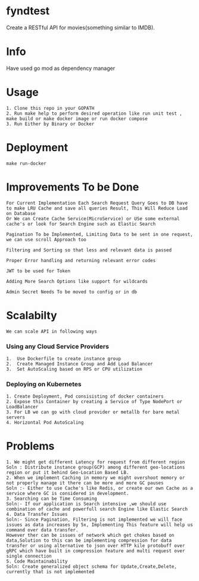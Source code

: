 # fyndtest
Create a RESTful API for movies(something similar to IMDB).

# Info
Have used go mod as dependency manager

# Usage
    1. Clone this repo in your GOPATH 
    2. Run make help to perform desired operation like run unit test , make build or make docker image or run docker compose 
    3. Run Either by Binary or Docker   

# Deployment
    make run-docker
    
# Improvements To be Done
    For Current Implementation Each Search Request Query Goes to DB have to make LRU Cache and save all queries Result, This Will Reduce Load on Database  
    Or We can Create Cache Service(MicroService) or USe some external cache's or look for Search Engine such as Elastic Search

    Pagination To be Implemented, Limiting Data to be sent in one request, we can use scroll Approach too

    Filtering and Sorting so that less and relevant data is passed

    Proper Error handling and returning relevant error codes
    
    JWT to be used for Token
    
    Adding More Search Options like support for wildcards
    
    Admin Secret Needs To be moved to config or in db 
    
# Scalabilty
    We can scale API in following ways
### Using any Cloud Service Providers
    1.  Use Dockerfile to create instance group  
    2.  Create Managed Instance Group and Add Load Balancer 
    3.  Set AutoScaling based on RPS or CPU utilization 

### Deploying on Kubernetes
    1. Create Deployment, Pod consisisting of docker containers 
    2. Expose this Container by creating a Service of Type NodePort or LoadBalancer 
    3. For LB we can go with cloud provider or metallb for bare metal servers 
    4. Horizontal Pod AutoScaling 

# Problems
    1. We might get different Latency for request from different region 
    Soln : Distribute instance group(GCP) among different geo-locations region or put it behind Geo-Location Based LB.
    2. When we implement Caching in memory we might overshoot memory or not properly manage it there can be more and more GC pauses 
    Soln :- Either to use Cache's like Redis, or create our own Cache as a service where GC is considered in development. 
    3. Searching can be Time Consuming 
    Soln:- If our application is Search intensive ,we should use combination of cache and powerfull search Engine like Elastic Search 
    4. Data Transfer Issues 
    Soln:- Since Pagination, Filtering is not implemented we will face issues as data increases by 5x, Implementing This feature will help us command over data transfer.
    However ther can be issues of network which get chokes based on data,Solution to this can be implementing compression for data transfer or using alternative to json over HTTP kile protobuff over gRPC which have built in compression feature and multi request over single connection 
    5. Code Maintainability
    Soln: Create generalized object schema for Update,Create,Delete, currently that is not implemented 

